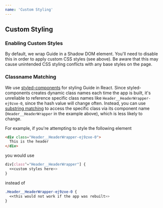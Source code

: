 ```yaml
---
name: 'Custom Styling'
---
```


## Custom Styling

### Enabling Custom Styles

By default, we wrap Guide in a Shadow DOM element. You'll need to disable this in order to apply custom CSS styles (see above). Be aware that this may cause unintended CSS styling conflicts with any base styles on the page.

### Classname Matching

We use [styled-components](https://www.styled-components.com/docs) for styling Guide in React. Since styled-components creates dynamic class names each time the app is built, it's unreliable to reference specific class names like `Header__HeaderWrapper-ej9zxe-0`, since the hash value will change often. Instead, you can use [substring matching](https://www.w3.org/TR/selectors/#attribute-substrings) to access the specific class via its component name (`Header__HeaderWrapper` in the example above), which is less likely to change.

For example, if you're attempting to style the following element

```html
<div class="Header__HeaderWrapper-ej9zxe-0">
  This is the header
</div>
```

you would use

```css
div[class^="Header__HeaderWrapper"] {
  <<custom styles here>>
}
```

instead of

```css
.Header__HeaderWrapper-ej9zxe-0 {
  <<this would not work if the app was rebuilt>>
}
```
